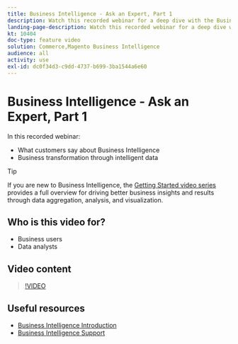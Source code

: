 ```yaml
---
title: Business Intelligence - Ask an Expert, Part 1
description: Watch this recorded webinar for a deep dive with the Business Intelligence product team, including business transformation through intelligent data.
landing-page-description: Watch this recorded webinar for a deep dive with the Business Intelligence product team, including business transformation through intelligent data.
kt: 10404
doc-type: feature video
solution: Commerce,Magento Business Intelligence
audience: all
activity: use
exl-id: dc0f34d3-c9dd-4737-b699-3ba1544a6e60
---
```

# Business Intelligence - Ask an Expert, Part 1

In this recorded webinar:

- What customers say about Business Intelligence
- Business transformation through intelligent data

>[!TIP]
>
>If you are new to Business Intelligence, the [Getting Started video series](./../1-overview.md) provides a full overview for driving better business insights and results through data aggregation, analysis, and visualization.

## Who is this video for?

- Business users
- Data analysts

## Video content

>[!VIDEO](https://video.tv.adobe.com/v/342409?quality=12&learn=on)

## Useful resources

- [Business Intelligence Introduction](https://docs.magento.com/mbi/getting-started/getting-started.html)
- [Business Intelligence Support](https://support.magento.com/hc/en-us/articles/360016730811)
